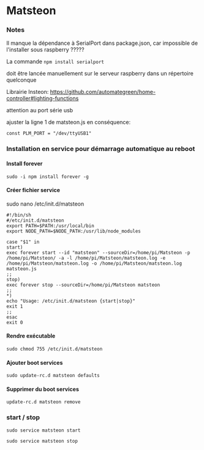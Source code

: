 # Matsteon

### Notes

Il manque la dépendance à SerialPort dans package.json, car impossible de l'installer sous raspberry ????? 

La commande 
```npm install serialport```

doit être lancée manuellement sur le serveur raspberry dans un répertoire quelconque


Librairie Insteon:  https://github.com/automategreen/home-controller#lighting-functions

attention au port série usb

ajuster la ligne 1 de matsteon.js en conséquence:

```const PLM_PORT = "/dev/ttyUSB1"```


### Installation en service pour démarrage automatique au reboot


#### Install forever

```sudo -i npm install forever -g```


#### Créer fichier service

sudo nano /etc/init.d/matsteon 

```
#!/bin/sh
#/etc/init.d/matsteon
export PATH=$PATH:/usr/local/bin
export NODE_PATH=$NODE_PATH:/usr/lib/node_modules

case "$1" in
start)
exec forever start --id "matsteon" --sourceDir=/home/pi/Matsteon -p /home/pi/Matsteon/ -a -l /home/pi/Matsteon/matsteon.log -e /home/pi/Matsteon/matsteon.log -o /home/pi/Matsteon/matsteon.log matsteon.js
;;
stop)
exec forever stop --sourceDir=/home/pi/Matsteon matsteon
;;
*)
echo "Usage: /etc/init.d/matsteon {start|stop}"
exit 1
;;
esac
exit 0
```


#### Rendre exécutable

```sudo chmod 755 /etc/init.d/matsteon```


#### Ajouter boot services

```sudo update-rc.d matsteon defaults```


#### Supprimer du boot services

```update-rc.d matsteon remove```

### start / stop

```sudo service matsteon start```

```sudo service matsteon stop```

